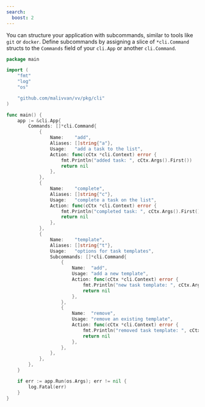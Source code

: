 ```yaml
---
search:
  boost: 2
---
```


You can structure your application with subcommands, similar to tools like `git` or `docker`. Define subcommands by assigning a slice of `*cli.Command` structs to the `Commands` field of your `cli.App` or another `cli.Command`.

<!-- {
  "args": ["template", "add"],
  "output": "new task template: .+"
} -->
```go
package main

import (
	"fmt"
	"log"
	"os"

	"github.com/malivvan/vv/pkg/cli"
)

func main() {
	app := &cli.App{
		Commands: []*cli.Command{
			{
				Name:    "add",
				Aliases: []string{"a"},
				Usage:   "add a task to the list",
				Action: func(cCtx *cli.Context) error {
					fmt.Println("added task: ", cCtx.Args().First())
					return nil
				},
			},
			{
				Name:    "complete",
				Aliases: []string{"c"},
				Usage:   "complete a task on the list",
				Action: func(cCtx *cli.Context) error {
					fmt.Println("completed task: ", cCtx.Args().First())
					return nil
				},
			},
			{
				Name:    "template",
				Aliases: []string{"t"},
				Usage:   "options for task templates",
				Subcommands: []*cli.Command{
					{
						Name:  "add",
						Usage: "add a new template",
						Action: func(cCtx *cli.Context) error {
							fmt.Println("new task template: ", cCtx.Args().First())
							return nil
						},
					},
					{
						Name:  "remove",
						Usage: "remove an existing template",
						Action: func(cCtx *cli.Context) error {
							fmt.Println("removed task template: ", cCtx.Args().First())
							return nil
						},
					},
				},
			},
		},
	}

	if err := app.Run(os.Args); err != nil {
		log.Fatal(err)
	}
}
```
